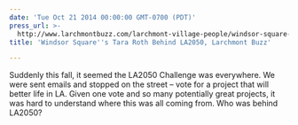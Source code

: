 ```yaml
---
date: 'Tue Oct 21 2014 00:00:00 GMT-0700 (PDT)'
press_url: >-
  http://www.larchmontbuzz.com/larchmont-village-people/windsor-square-s-tara-roth-behind-la2050/
title: 'Windsor Square''s Tara Roth Behind LA2050, Larchmont Buzz'

---
```


Suddenly this fall, it seemed the LA2050 Challenge was everywhere. We were sent emails and stopped on the street – vote for a project that will better life in LA. Given one vote and so many potentially great projects, it was hard to understand where this was all coming from. Who was behind LA2050?
